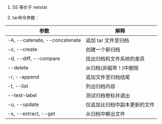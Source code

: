 1. SS 等价于 netstat



2. tar命令参数：

| 参数                          | 解释                         |
| ----------------------------- | ---------------------------- |
| -A, --catenate, --concatenate | 追加 tar 文件至归档          |
| -c, --create                  | 创建一个新归档               |
| -d, --diff, --compare         | 找出归档和文件系统的差异     |
| --delete                      | 从归档(非磁带！)中删除       |
| -r, --append                  | 追加文件至归档结尾           |
| -t, --list                    | 列出归档内容                 |
| --test-label                  | 测试归档卷标并退出           |
| -u, --update                  | 仅追加比归档中副本更新的文件 |
| -x, --extract, --get          | 从归档中解出文件             |

